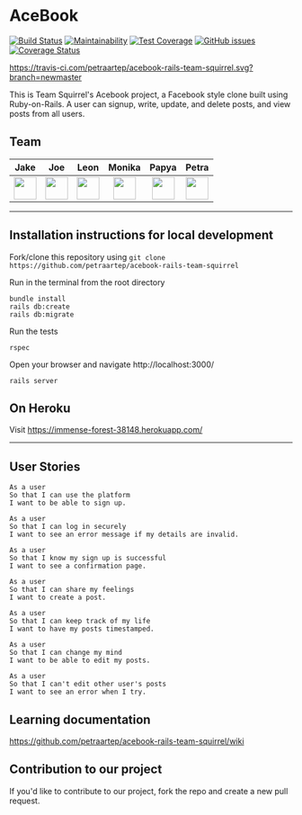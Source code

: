 # AceBook

[![Build Status](https://travis-ci.com/petraartep/acebook-rails-team-squirrel.svg?branch=newmaster)](https://travis-ci.com/petraartep/acebook-rails-team-squirrel) [![Maintainability](https://api.codeclimate.com/v1/badges/7099a0f9513bc4f965f0/maintainability)](https://codeclimate.com/github/petraartep/acebook-rails-team-squirrel/maintainability) [![Test Coverage](https://api.codeclimate.com/v1/badges/7099a0f9513bc4f965f0/test_coverage)](https://codeclimate.com/github/petraartep/acebook-rails-team-squirrel/test_coverage) [![GitHub issues](https://img.shields.io/github/issues/petraartep/acebook-rails-team-squirrel.svg)](https://github.com/petraartep/acebook-rails-team-squirrel/issues) [![Coverage Status](https://coveralls.io/repos/github/petraartep/acebook-rails-team-squirrel/badge.svg?branch=newmaster)](https://coveralls.io/github/petraartep/acebook-rails-team-squirrel?branch=newmaster)

https://travis-ci.com/petraartep/acebook-rails-team-squirrel.svg?branch=newmaster

This is Team Squirrel's Acebook project, a Facebook style clone built using Ruby-on-Rails. A user can signup, write, update, and delete posts, and view posts from all users.


## Team

| Jake |  Joe | Leon | Monika | Papya | Petra |
| :-----: | :-------:  | :------:  | :------:  | :------:  |:-------: |
|<a href='https://github.com/binaryred01'><img src='https://user-images.githubusercontent.com/23095774/60434119-56192e00-9bfe-11e9-8156-26105b51e0d7.png' width='40'></a>|<a href='https://github.com/josephtownshend'><img src='https://user-images.githubusercontent.com/23095774/60434119-56192e00-9bfe-11e9-8156-26105b51e0d7.png' width='40'></a>|<a href='https://github.com/leonlevitate'><img src='https://user-images.githubusercontent.com/23095774/60434119-56192e00-9bfe-11e9-8156-26105b51e0d7.png' width='40'></a>|<a href='https://github.com/monikakaczan'><img src='https://user-images.githubusercontent.com/23095774/60434119-56192e00-9bfe-11e9-8156-26105b51e0d7.png' width='40'></a>|<a href='https://github.com/Paps32'><img src='https://user-images.githubusercontent.com/23095774/60434119-56192e00-9bfe-11e9-8156-26105b51e0d7.png' width='40'></a>|<a href='https://github.com/petraartep'><img src='https://user-images.githubusercontent.com/23095774/60434119-56192e00-9bfe-11e9-8156-26105b51e0d7.png' width='40'></a>|

---

## Installation instructions for local development

Fork/clone this repository using `git clone https://github.com/petraartep/acebook-rails-team-squirrel`

Run in the terminal from the root directory

```
bundle install
rails db:create
rails db:migrate
```

Run the tests

```
rspec
```


Open your browser and navigate http://localhost:3000/
```
rails server
```

## On Heroku

Visit https://immense-forest-38148.herokuapp.com/


---

## User Stories

```
As a user
So that I can use the platform
I want to be able to sign up.
```

```
As a user
So that I can log in securely
I want to see an error message if my details are invalid.
```

```
As a user
So that I know my sign up is successful
I want to see a confirmation page.
```

```
As a user
So that I can share my feelings
I want to create a post.
```

```
As a user
So that I can keep track of my life
I want to have my posts timestamped.
```

```
As a user
So that I can change my mind
I want to be able to edit my posts.
```

```
As a user
So that I can't edit other user's posts
I want to see an error when I try.
```


## Learning documentation

https://github.com/petraartep/acebook-rails-team-squirrel/wiki


## Contribution to our project

If you'd like to contribute to our project, fork the repo and create a new pull request.
